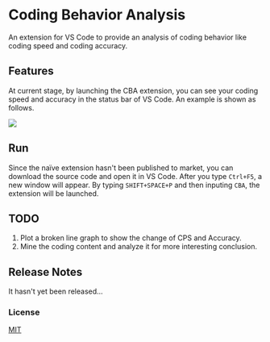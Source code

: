 # Coding Behavior Analysis

An extension for VS Code to provide an analysis of coding behavior like coding speed and coding accuracy.

## Features

At current stage, by launching the CBA extension, you can see your coding speed and accuracy in the status bar of VS Code. An example is shown as follows.

![](images/example.gif)

## Run

Since the naïve extension hasn't been published to market, you can download the source code and open it in VS Code. After you type `Ctrl+F5`, a new window will appear. By typing `SHIFT+SPACE+P` and then inputing `CBA`, the extension will be launched.

## TODO

1. Plot a broken line graph to show the change of CPS and Accuracy.
2. Mine the coding content and analyze it for more interesting conclusion.

## Release Notes

It hasn't yet been released...

### License

[MIT](LICENSE)